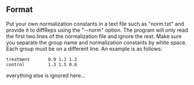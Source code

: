 ## Format ##

Put your own normalization constants in a text file such as "norm.txt" and provide it to diffReps using the "--norm" option. The program will only read the first two lines of the normalization file and ignore the rest. Make sure you separate the group name and normalization constants by white space. Each group must be on a different line. An example is as follows:

```
treatment       0.9 1.1 1.2
control         1.3 1.5 0.6
```

everything else is ignored here...